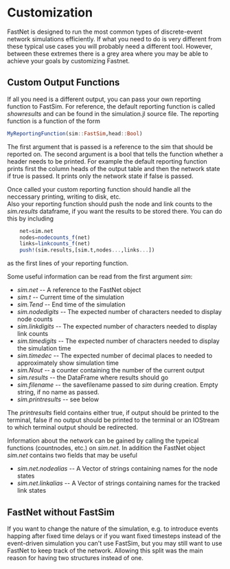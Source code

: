 
# Customization
FastNet is designed to run the most common types of discrete-event network simulations efficiently. 
If what you need to do is very different from these typical use cases you will probably need a different tool. However, between these extremes there is a grey area where you may be able to achieve your goals by 
customizing Fastnet. 

## Custom Output Functions
If all you need is a different output, you can pass your own reporting function to FastSim. For reference, the default reporting function is called *showresults* and can be found in the simulation.jl source file. 
The reporting function is a function of the form 
```julia
MyReportingFunction(sim::FastSim,head::Bool)
```
The first argument that is passed is a reference to the sim that should be reported on. The second argument is a bool that tells the function whether a header needs to be printed. For example the default reporting function prints first the column heads of the output table and then the network state if true is passed. It prints only the network state if false is passed.  

Once called your custom reporting function should handle all the neccessary printing, writing to disk, etc.  
Also your reporting function should push the node and link counts to the *sim.results* dataframe, if you want the 
results to be stored there. You can do this by including 
```julia
    net=sim.net
    nodes=nodecounts_f(net)
    links=linkcounts_f(net)
    push!(sim.results,[sim.t,nodes...,links...])
```
as the first lines of your reporting function.

Some useful information can be read from the first argument *sim*:

- *sim.net*  -- A reference to the FastNet object
- *sim.t* -- Current time of the simulation
- *sim.Tend* -- End time of the simulation
- *sim.nodedigits* -- The expected number of characters needed to display node counts
- *sim.linkdigits* -- The expected number of characters needed to display link counts
- *sim.timedigits* -- The expected number of characters needed to display the simulation time  
- *sim.timedec* -- The expected number of decimal places to needed to approximately show simulation time
- *sim.Nout* -- a counter containing the number of the current output
- *sim.results* -- the DataFrame where results should go
- *sim.filename* -- the savefilename passed to *sim* during creation. Empty string, if no name as passed.
- *sim.printresults* -- see below  

The *printresults* field contains either true, if output should be printed to the terminal, false if no output should be printed to the terminal or an IOStream to which terminal output should be redirected. 

Information about the network can be gained by calling the typeical functions (countnodes, etc.) on *sim.net*. In addition the FastNet object *sim.net* contains two fields that may be useful

- *sim.net.nodealias* -- A Vector of strings containing names for the node states
- *sim.net.linkalias* -- A Vector of strings containing names for the tracked link states

## FastNet without FastSim
If you want to change the nature of the simulation, e.g. to introduce events happing after fixed time delays 
or if you want fixed timesteps instead of the event-driven simulation you can't use FastSim, but you may still 
want to use FastNet to keep track of the network. Allowing this split was the main reason for having two structures 
instead of one. 

